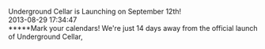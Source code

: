 Underground Cellar is Launching on September 12th!<br/>2013-08-29 17:34:47<br/>*****Mark your calendars! We\'re just 14 days away from the official launch of Underground Cellar,